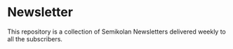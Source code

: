 # Newsletter
This repository is a collection of Semikolan Newsletters delivered weekly to all the subscribers.
